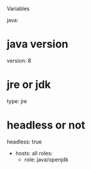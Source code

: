 
Variables

java:

  # java version
  version: 8

  # jre or jdk
  type: jre

  # headless or not
  headless: true

- hosts: all
  roles:
    - role: java/openjdk
